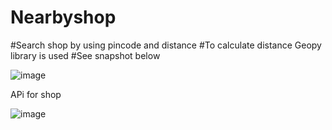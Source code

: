 # Nearbyshop


#Search shop by using pincode and distance
#To calculate distance Geopy library is used
#See snapshot below

![image](https://user-images.githubusercontent.com/68994357/118531165-2a0be500-b763-11eb-9798-7e3af9890852.png)

APi for shop

![image](https://user-images.githubusercontent.com/68994357/118531326-57f12980-b763-11eb-89f9-6e3484e03095.png)

